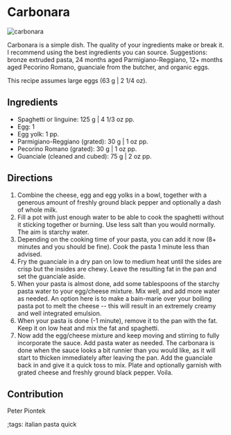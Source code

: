 # Carbonara

![carbonara](pix/carbonara.webp)

Carbonara is a simple dish. The quality of your ingredients make or break it.
I recommend using the best ingredients you can source.
Suggestions: bronze extruded pasta, 24 months aged Parmigiano-Reggiano, 12+ months aged Pecorino Romano, guanciale from the butcher, and organic eggs.

This recipe assumes large eggs (63 g | 2 1/4 oz).

## Ingredients

- Spaghetti or linguine: 125 g | 4 1/3 oz pp.
- Egg: 1
- Egg yolk: 1 pp.
- Parmigiano-Reggiano (grated): 30 g | 1 oz pp.
- Pecorino Romano (grated): 30 g | 1 oz pp.
- Guanciale (cleaned and cubed): 75 g | 2 oz pp.

## Directions

1. Combine the cheese, egg and egg yolks in a bowl, together with a generous amount of freshly ground black pepper and optionally a dash of whole milk.
2. Fill a pot with just enough water to be able to cook the spaghetti without it sticking together or burning. Use less salt than you would normally. The aim is starchy water.
3. Depending on the cooking time of your pasta, you can add it now (8+ minutes and you should be fine). Cook the pasta 1 minute less than advised.
4. Fry the guanciale in a dry pan on low to medium heat until the sides are crisp but the insides are chewy. Leave the resulting fat in the pan and set the guanciale aside.
5. When your pasta is almost done, add some tablespoons of the starchy pasta water to your egg/cheese mixture. Mix well, and add more water as needed.
An option here is to make a bain-marie over your boiling pasta pot to melt the cheese -- this will result in an extremely creamy and well integrated emulsion.
6. When your pasta is done (-1 minute), remove it to the pan with the fat. Keep it on low heat and mix the fat and spaghetti. 
7. Now add the egg/cheese mixture and keep moving and stirring to fully incorporate the sauce. Add pasta water as needed. 
The carbonara is done when the sauce looks a bit runnier than you would like, as it will start to thicken immediately after leaving the pan.
Add the guanciale back in and give it a quick toss to mix. Plate and optionally garnish with grated cheese and freshly ground black pepper. Voila.

## Contribution

Peter Piontek

;tags: italian pasta quick
